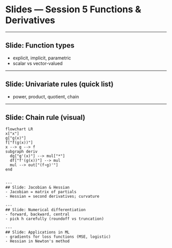 <!-- Math rendered using GitHub Markdown: use ![](https://render.githubusercontent.com/render/math?math=...) and 

![](https://render.githubusercontent.com/render/math?math=...)

 -->


# Slides — Session 5 Functions & Derivatives

---  
## Slide: Function types
- explicit, implicit, parametric
- scalar vs vector-valued

---  
## Slide: Univariate rules (quick list)
- power, product, quotient, chain

---  
## Slide: Chain rule (visual)

```
flowchart LR
x["x"]
g["g(x)"]
f["f(g(x))"]
x --> g --> f
subgraph deriv
  dg["g'(x)"] --> mul["*"]
  df["f'(g(x))"] --> mul
  mul --> out["(f∘g)'"]
end

```

```

---  
## Slide: Jacobian & Hessian
- Jacobian = matrix of partials
- Hessian = second derivatives; curvature

---  
## Slide: Numerical differentiation
- forward, backward, central
- pick h carefully (roundoff vs truncation)

---  
## Slide: Applications in ML
- gradients for loss functions (MSE, logistic)
- Hessian in Newton's method
```
